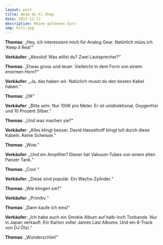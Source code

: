 ```yaml
---
layout: post
title: Beim Hi-Fi Shop
date: 2017-12-17
description: Meine goldenen Ears
img: hifi.jpg
---
```


**Thomas**:  „Hey, ich interessiere mich für Analog Gear. Natürlich müss ich ‘Keep it Real’“

**Verkäufer**: „Absolut! Was willst du? Zwei Lautsprecher?“

**Thomas**: „Etwas gross und teuer. Vielleicht in dem Form von einem enormen Horn?“

**Verkäufer**: „Ja, das haben wir. Natürlich musst du den besten Kabel haben.“

**Thomas**:  „OK“

**Verkäufer**: „Bitte sehr. Nur 100€ pro Meter. Er ist unidirektional, Oxygenfrei und 10 Prozent Silber.“

**Thomas**:  „Und was machen sie?“

**Verkäufer**: „Alles klingt besser. David Hasselhoff klingt toll durch diese Kabeln. Keine Scheisse.“

**Thomas**:  „Wow.“

**Verkäufer**: „Und ein Amplifier? Dieser hat Vakuum-Tubes von einem alten Panzer Tank.“

**Thomas**:  „Cool.“

**Verkäufer**: „Diese sind populär. Ein Wachs-Zylinder.“

**Thomas**:  „Wie klingen sie?“

**Verkäufer**: „Primitiv.“

**Thomas**:  „Dann kaufe ich eins!“

**Verkäufer**: „Ich habe auch ein Smokie Album auf halb-Inch Tonbande. Nur in Japan verkauft. Ein Karton voller James Last Albums. Und ein 8-Track von DJ Ötzi.“

**Thomas**:  „Wunderschön!“



